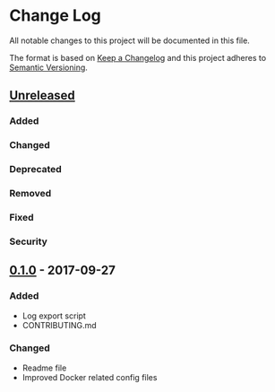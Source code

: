 # Change Log
All notable changes to this project will be documented in this file.

The format is based on [Keep a Changelog](http://keepachangelog.com/) 
and this project adheres to [Semantic Versioning](http://semver.org/).

## [Unreleased]
### Added
### Changed
### Deprecated
### Removed
### Fixed
### Security

## [0.1.0] - 2017-09-27
### Added
- Log export script
- CONTRIBUTING.md
### Changed
- Readme file
- Improved Docker related config files


[Unreleased]: https://bitbucket.org/alfaluck/emf-mq/branches/compare/develop..0.1.0
[0.1.0]: https://bitbucket.org/alfaluck/emf-mq/branches/compare/0.1.0%..0.1.0a